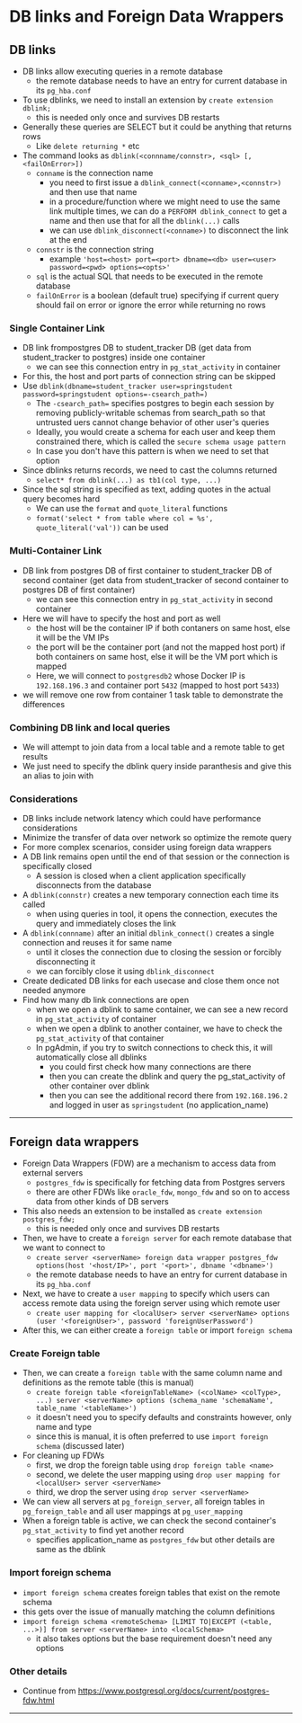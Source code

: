 # DB links and Foreign Data Wrappers

## DB links

- DB links allow executing queries in a remote database
  - the remote database needs to have an entry for current database in its `pg_hba.conf`
- To use dblinks, we need to install an extension by `create extension dblink;`
  - this is needed only once and survives DB restarts
- Generally these queries are SELECT but it could be anything that returns rows
  - Like `delete returning *` etc
- The command looks as `dblink(<connname/connstr>, <sql> [, <failOnError>])`
  - `conname` is the connection name
    - you need to first issue a `dblink_connect(<conname>,<connstr>)` and then use that name
    - in a procedure/function where we might need to use the same link multiple times, we can do a `PERFORM dblink_connect` to get a name and then use that for all the `dblink(...)` calls
    - we can use `dblink_disconnect(<conname>)` to disconnect the link at the end
  - `connstr` is the connection string
    - example `'host=<host> port=<port> dbname=<db> user=<user> password=<pwd> options=<opts>'`
  - `sql` is the actual SQL that needs to be executed in the remote database
  - `failOnError` is a boolean (default true) specifying if current query should fail on error or ignore the error while returning no rows

### Single Container Link

- DB link frompostgres DB to student_tracker DB (get data from student_tracker to postgres) inside one container
  - we can see this connection entry in `pg_stat_activity` in container
- For this, the host and port parts of connection string can be skipped
- Use `dblink(dbname=student_tracker user=springstudent password=springstudent options=-csearch_path=)`
  - The `-csearch_path=` specifies postgres to begin each session by removing publicly-writable schemas from search_path so that untrusted uers cannot change behavior of other user's queries
  - Ideally, you would create a schema for each user and keep them constrained there, which is called the `secure schema usage pattern`
  - In case you don't have this pattern is when we need to set that option
- Since dblinks returns records, we need to cast the columns returned
  - `select* from dblink(...) as tb1(col type, ...)`
- Since the sql string is specified as text, adding quotes in the actual query becomes hard
  - We can use the `format` and `quote_literal` functions
  - `format('select * from table where col = %s', quote_literal('val'))` can be used

### Multi-Container Link

- DB link from postgres DB of first container to student_tracker DB of second container (get data from student_tracker of second container to postgres DB of first container)
  - we can see this connection entry in `pg_stat_activity` in second container
- Here we will have to specify the host and port as well
  - the host will be the container IP if both contaners on same host, else it will be the VM IPs
  - the port will be the container port (and not the mapped host port) if both containers on same host, else it will be the VM port which is mapped
  - Here, we will connect to `postgresdb2` whose Docker IP is `192.168.196.3` and container port `5432` (mapped to host port `5433`)
- we will remove one row from container 1 task table to demonstrate the differences

### Combining DB link and local queries

- We will attempt to join data from a local table and a remote table to get results
- We just need to specify the dblink query inside paranthesis and give this an alias to join with

### Considerations

- DB links include network latency which could have performance considerations
- Minimize the transfer of data over network so optimize the remote query
- For more complex scenarios, consider using foreign data wrappers
- A DB link remains open until the end of that session or the connection is specifically closed
  - A session is closed when a client application specifically disconnects from the database
- A `dblink(connstr)` creates a new temporary connection each time its called
  - when using queries in tool, it opens the connection, executes the query and immediately closes the link
- A `dblink(connname)` after an initial `dblink_connect()` creates a single connection and reuses it for same name
  - until it closes the connection due to closing the session or forcibly disconnecting it
  - we can forcibly close it using `dblink_disconnect`
- Create dedicated DB links for each usecase and close them once not needed anymore
- Find how many db link connections are open
  - when we open a dblink to same container, we can see a new record in `pg_stat_activity` of container
  - when we open a dblink to another container, we have to check the `pg_stat_activity` of that container
  - In pgAdmin, if you try to switch connections to check this, it will automatically close all dblinks
    - you could first check how many connections are there
    - then you can create the dblink and query the pg_stat_activity of other container over dblink
    - then you can see the additional record there from `192.168.196.2` and logged in user as `springstudent` (no application_name)

---

## Foreign data wrappers

- Foreign Data Wrappers (FDW) are a mechanism to access data from external servers
  - `postgres_fdw` is specifically for fetching data from Postgres servers
  - there are other FDWs like `oracle_fdw`, `mongo_fdw` and so on to access data from other kinds of DB servers
- This also needs an extension to be installed as `create extension postgres_fdw;`
  - this is needed only once and survives DB restarts
- Then, we have to create a `foreign server` for each remote database that we want to connect to
  - `create server <serverName> foreign data wrapper postgres_fdw options(host '<host/IP>', port '<port>', dbname '<dbname>')`
  - the remote database needs to have an entry for current database in its `pg_hba.conf`
- Next, we have to create a `user mapping` to specify which users can access remote data using the foreign server using which remote user
  - `create user mapping for <localUser> server <serverName> options (user '<foreignUser>', password 'foreignUserPassword')`
- After this, we can either create a `foreign table` or import `foreign schema`

### Create Foreign table

- Then, we can create a `foreign table` with the same column name and definitions as the remote table (this is manual)
  - `create foreign table <foreignTableName> (<colName> <colType>, ...) server <serverName> options (schema_name 'schemaName', table_name '<tableName>')`
  - it doesn't need you to specify defaults and constraints however, only name and type
  - since this is manual, it is often preferred to use `import foreign schema` (discussed later)
- For cleaning up FDWs
  - first, we drop the foreign table using `drop foreign table <name>`
  - second, we delete the user mapping using `drop user mapping for <localUser> server <serverName>`
  - third, we drop the server using `drop server <serverName>`
- We can view all servers at `pg_foreign_server`, all foreign tables in `pg_foreign_table` and all user mappings at `pg_user_mapping`
- When a foreign table is active, we can check the second container's `pg_stat_activity` to find yet another record
  - specifies application_name as `postgres_fdw` but other details are same as the dblink

### Import foreign schema

- `import foreign schema` creates foreign tables that exist on the remote schema
- this gets over the issue of manually matching the column definitions
- `import foreign schema <remoteSchema> [LIMIT TO|EXCEPT (<table, ...>)] from server <serverName> into <localSchema>`
  - it also takes options but the base requirement doesn't need any options

### Other details

- Continue from https://www.postgresql.org/docs/current/postgres-fdw.html

---
